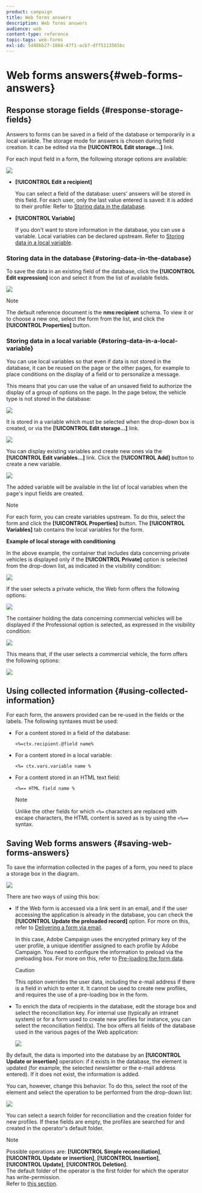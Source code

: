 ```yaml
---
product: campaign
title: Web forms answers
description: Web forms answers
audience: web
content-type: reference
topic-tags: web-forms
exl-id: 5d48bb27-1884-47f1-acb7-dff5113565bc
---
```

# Web forms answers{#web-forms-answers}

## Response storage fields {#response-storage-fields}

Answers to forms can be saved in a field of the database or temporarily in a local variable. The storage mode for answers is chosen during field creation. It can be edited via the **[!UICONTROL Edit storage...]** link.

For each input field in a form, the following storage options are available:

![](assets/s_ncs_admin_survey_select_storage.png)

* **[!UICONTROL Edit a recipient]**

  You can select a field of the database: users' answers will be stored in this field. For each user, only the last value entered is saved: it is added to their profile: Refer to [Storing data in the database](#storing-data-in-the-database).

* **[!UICONTROL Variable]**

  If you don't want to store information in the database, you can use a variable. Local variables can be declared upstream. Refer to [Storing data in a local variable](#storing-data-in-a-local-variable).

### Storing data in the database {#storing-data-in-the-database}

To save the data in an existing field of the database, click the **[!UICONTROL Edit expression]** icon and select it from the list of available fields. 

![](assets/s_ncs_admin_survey_storage_type1.png)

>[!NOTE]
>
>The default reference document is the **nms:recipient** schema. To view it or to choose a new one, select the form from the list, and click the **[!UICONTROL Properties]** button.

### Storing data in a local variable {#storing-data-in-a-local-variable}

You can use local variables so that even if data is not stored in the database, it can be reused on the page or the other pages, for example to place conditions on the display of a field or to personalize a message.

This means that you can use the value of an unsaved field to authorize the display of a group of options on the page. In the page below, the vehicle type is not stored in the database:

![](assets/s_ncs_admin_survey_no_storage_variable.png)

It is stored in a variable which must be selected when the drop-down box is created, or via the **[!UICONTROL Edit storage...]** link. 

![](assets/s_ncs_admin_survey_no_storage_variable2.png)

You can display existing variables and create new ones via the **[!UICONTROL Edit variables...]** link. Click the **[!UICONTROL Add]** button to create a new variable.

![](assets/s_ncs_admin_survey_add_a_variable.png)

The added variable will be available in the list of local variables when the page's input fields are created.

>[!NOTE]
>
>For each form, you can create variables upstream. To do this, select the form and click the **[!UICONTROL Properties]** button. The **[!UICONTROL Variables]** tab contains the local variables for the form.

**Example of local storage with conditioning**

In the above example, the container that includes data concerning private vehicles is displayed only if the **[!UICONTROL Private]** option is selected from the drop-down list, as indicated in the visibility condition:

![](assets/s_ncs_admin_survey_add_a_condition.png)

If the user selects a private vehicle, the Web form offers the following options:

![](assets/s_ncs_admin_survey_no_storage_conda.png)

The container holding the data concerning commercial vehicles will be displayed if the Professional option is selected, as expressed in the visibility condition:

![](assets/s_ncs_admin_survey_view_a_condition.png)

This means that, if the user selects a commercial vehicle, the form offers the following options:

![](assets/s_ncs_admin_survey_no_storage_condb.png)

## Using collected information {#using-collected-information}

For each form, the answers provided can be re-used in the fields or the labels. The following syntaxes must be used:

* For a content stored in a field of the database:

  ```
  <%=ctx.recipient.@field name%
  ```

* For a content stored in a local variable:

  ```
  <%= ctx.vars.variable name %
  ```

* For a content stored in an HTML text field:

  ```
  <%== HTML field name %
  ```

  >[!NOTE]
  >
  >Unlike the other fields for which `<%=` characters are replaced with escape characters, the HTML content is saved as is by using the `<%==` syntax.

## Saving Web forms answers {#saving-web-forms-answers}

To save the information collected in the pages of a form, you need to place a storage box in the diagram.

![](assets/s_ncs_admin_survey_save_box.png)

There are two ways of using this box:

* If the Web form is accessed via a link sent in an email, and if the user accessing the application is already in the database, you can check the **[!UICONTROL Update the preloaded record]** option. For more on this, refer to [Delivering a form via email](publishing-a-web-form.md#delivering-a-form-via-email).

  In this case, Adobe Campaign uses the encrypted primary key of the user profile, a unique identifier assigned to each profile by Adobe Campaign. You need to configure the information to preload via the preloading box. For more on this, refer to [Pre-loading the form data](publishing-a-web-form.md#pre-loading-the-form-data).

  >[!CAUTION]
  >
  >This option overrides the user data, including the e-mail address if there is a field in which to enter it. It cannot be used to create new profiles, and requires the use of a pre-loading box in the form.

* To enrich the data of recipients in the database, edit the storage box and select the reconciliation key. For internal use (typically an intranet system) or for a form used to create new profiles for instance, you can select the reconciliation field(s). The box offers all fields of the database used in the various pages of the Web application:

  ![](assets/s_ncs_admin_survey_save_box_edit.png)

By default, the data is imported into the database by an **[!UICONTROL Update or insertion]** operation: if it exists in the database, the element is updated (for example, the selected newsletter or the e-mail address entered). If it does not exist, the information is added.

You can, however, change this behavior. To do this, select the root of the element and select the operation to be performed from the drop-down list:

![](assets/s_ncs_admin_survey_save_operation.png)

You can select a search folder for reconciliation and the creation folder for new profiles. If these fields are empty, the profiles are searched for and created in the operator's default folder.

>[!NOTE]
>
>Possible operations are: **[!UICONTROL Simple reconciliation]**, **[!UICONTROL Update or insertion]**, **[!UICONTROL Insertion]**, **[!UICONTROL Update]**, **[!UICONTROL Deletion]**.  
>The default folder of the operator is the first folder for which the operator has write-permission.   
>Refer to [this section](../../platform/using/access-management.md).
